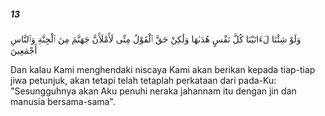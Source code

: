 ##### 13

<span class="ayah">وَلَوْ شِئْنَا لَءَاتَيْنَا كُلَّ نَفْسٍ هُدَىٰهَا وَلَٰكِنْ حَقَّ ٱلْقَوْلُ مِنِّى لَأَمْلَأَنَّ جَهَنَّمَ مِنَ ٱلْجِنَّةِ وَٱلنَّاسِ أَجْمَعِينَ</span>

<span class="ayah_translation">Dan kalau Kami menghendaki niscaya Kami akan berikan kepada tiap-tiap jiwa petunjuk, akan tetapi telah tetaplah perkataan dari pada-Ku: "Sesungguhnya akan Aku penuhi neraka jahannam itu dengan jin dan manusia bersama-sama".</span>
